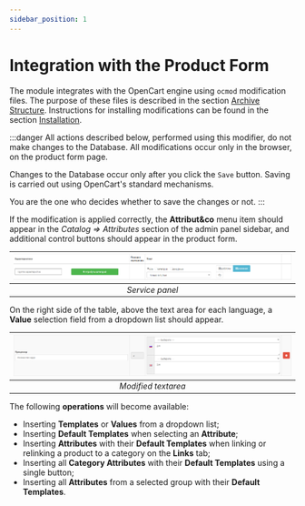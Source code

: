 ```yaml
---
sidebar_position: 1
---
```


# Integration with the Product Form

The module integrates with the OpenCart engine using `ocmod` modification files. The purpose of these files is described in the section [Archive Structure](/technical-specifications/archive-content.md). Instructions for installing modifications can be found in the section [Installation](/install.md).

:::danger
All actions described below, performed using this modifier, do not make changes to the Database. All modifications occur only in the browser, on the product form page.

Changes to the Database occur only after you click the `Save` button. Saving is carried out using OpenCart's standard mechanisms.

You are the one who decides whether to save the changes or not.
:::

If the modification is applied correctly, the **Attribut&co** menu item should appear in the *Catalog ⇒ Attributes* section of the admin panel sidebar, and additional control buttons should appear in the product form.

| ![attribute](/img/tutorial/servpanel.png) |
|:--:|
| *Service panel* |

On the right side of the table, above the text area for each language, a **Value** selection field from a dropdown list should appear.

| ![attribute](/img/tutorial/modified_textarea.png) |
|:--:|
| *Modified textarea* |

The following **operations** will become available:

- Inserting **Templates** or **Values** from a dropdown list;
- Inserting **Default Templates** when selecting an **Attribute**;
- Inserting **Attributes** with their **Default Templates** when linking or relinking a product to a category on the **Links** tab;
- Inserting all **Category Attributes** with their **Default Templates** using a single button;
- Inserting all **Attributes** from a selected group with their **Default Templates**.
